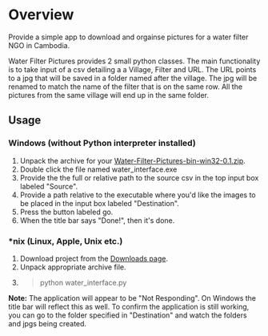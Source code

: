 # Overview
Provide a simple app to download and orgainse pictures for a water filter NGO in Cambodia.

Water Filter Pictures provides 2 small python classes. The main functionality is to take input of a csv detailing a a Village, Filter and URL. The URL points to a jpg that will be saved in a folder named after the village. The jpg will be renamed to match the name of the filter that is on the same row. All the pictures from the same village will end up in the same folder.

## Usage
### Windows (without Python interpreter installed)
1. Unpack the archive for your [Water-Filter-Pictures-bin-win32-0.1.zip](https://github.com/downloads/deifante/Water-Filter-Pictures/Water-Filter-Pictures-bin-win32-0.1.zip).
2. Double click the file named water_interface.exe
3. Provide the the full or relative path to the source csv in the top input box labeled "Source".
4. Provide a path relative to the executable where you'd like the images to be placed in the input box labeled "Destination".
5. Press the button labeled go.
6. When the title bar says "Done!", then it's done.

### *nix (Linux, Apple, Unix etc.)
1. Download project from the [Downloads page](https://github.com/deifante/Water-Filter-Pictures/downloads).
2. Unpack appropriate archive file.
3. > python water_interface.py

**Note:** The application will appear to be "Not Responding". On Windows the title bar will reflect this as well. To confirm the application is still working, you can go to the folder specified in "Destination" and watch the folders and jpgs being created.